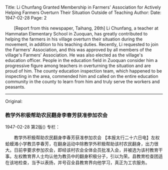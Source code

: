 Title: Li Chunfang Granted Membership in Farmers' Association for Actively Helping Farmers Overturn Their Situation Outside of Teaching
Author:
Date: 1947-02-28
Page: 2

　　[Report from this newspaper, Taihang, 26th] Li Chunfang, a teacher at Hammatan Elementary School in Zuoquan, has greatly contributed to helping the farmers in his village overturn their situation during the movement, in addition to his teaching duties. Recently, Li requested to join the Farmers' Association, and this was approved by all members of the village's Farmers' Association. He was also elected as the village's education officer. People in the education field in Zuoquan consider him a progressive figure among teachers in overturning the situation and are proud of him. The county education inspection team, which happened to be inspecting in the area, commended him and called on the entire education community in the county to learn from him and truly serve the workers and peasants.



<hr /> 

Original: 


### 教学外积极帮助农民翻身李春芳获准参加农会

1947-02-28
第2版()
专栏：

　　教学外积极帮助农民翻身李春芳获准参加农会
    【本报太行二十六日电】左权蛤蟆滩小学教员李春芳，在翻身运动中除教学外积极帮助该村农民翻身，出力很大。日前李要求参加农会，即经该村农会全体会员批准入会，并被选为该村教育干事。左权教育界人士均认他为教员中的翻身积极分子，引以为荣。县教育检查团适在该地检查，当予以表扬，并号召全县教育界向他学习，真正为工农服务。
